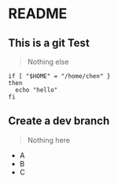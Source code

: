 # README
## This is a git Test
> Nothing else
```shell
if [ "$HOME" = "/home/chen" }
then 
  echo "hello"
fi
```
## Create a dev branch
> Nothing here
* A
* B
* C

 
